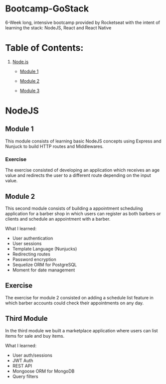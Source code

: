 # Bootcamp-GoStack
6-Week long, intensive bootcamp provided by Rocketseat with the intent of learning the stack: NodeJS, React and React Native

# Table of Contents:
1. [Node.js](#NodeJS)

    * [Module 1](#Module1)

    * [Module 2](#Module2)

    * [Module 3](#Module3)
      

# NodeJS
## Module 1 <a name="Module1"></a>
This module consists of learning basic NodeJS concepts using Express and Nunjuck to build HTTP routes and Middlewares.

### Exercise
The exercise consisted of developing an application which receives an age value and redirects the user to a different route depending on the input value.

## Module 2 <a name="Module2"></a>
This second module consists of building a appointment scheduling application for a barber shop in which users can register as both barbers or clients and schedule an appointment with a barber.

What I learned:
* User authentication
* User sessions
* Template Language (Nunjucks)
* Redirecting routes
* Password encryption
* Sequelize ORM for PostgreSQL
* Moment for date management

## Exercise
The exercise for module 2 consisted on adding a schedule list feature in which barber accounts could check their appointments on any day.

## Third Module <a name="Module3"></a>
In the third module we built a marketplace application where users can list items for sale and buy items.

What I learned:
* User auth/sessions
* JWT Auth
* REST API
* Mongoose ORM for MongoDB
* Query filters


